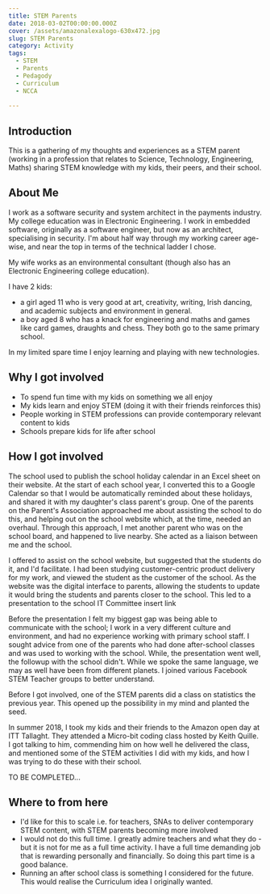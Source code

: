 ```yaml
---
title: STEM Parents 
date: 2018-03-02T00:00:00.000Z
cover: /assets/amazonalexalogo-630x472.jpg
slug: STEM Parents
category: Activity
tags:
  - STEM
  - Parents
  - Pedagody
  - Curriculum
  - NCCA
  
---
```


## Introduction
This is a gathering of my thoughts and experiences as a STEM parent (working in a profession that relates to Science, Technology, Engineering, Maths) sharing STEM knowledge with my kids, their peers, and their school.

## About Me
I work as a software security and system architect in the payments industry. My college education was in Electronic Engineering. I work in embedded software, originally as a software engineer, but now as an architect, specialising in security. I'm about half way through my working career age-wise, and near the top in terms of the technical ladder I chose.

My wife works as an environmental consultant (though also has an Electronic Engineering college education).

I have 2 kids: 
- a girl aged 11 who is very good at art, creativity, writing, Irish dancing, and academic subjects and environment in general.
- a boy aged 8 who has a knack for engineering and maths and games like card games, draughts and chess.
They both go to the same primary school.

In my limited spare time I enjoy learning and playing with new technologies.


## Why I got involved
- To spend fun time with my kids on something we all enjoy
- My kids learn and enjoy STEM (doing it with their friends reinforces this)
- People working in STEM professions can provide contemporary relevant content to kids 
- Schools prepare kids for life after school


## How I got involved
The school used to publish the school holiday calendar in an Excel sheet on their website. At the start of each school year, I converted this to a Google Calendar so that I would be automatically reminded about these holidays, and shared it with my daughter's class parent's group. One of the parents on the Parent's Association approached me about assisting the school to do this, and helping out on the school website which, at the time, needed an overhaul. Through this approach, I met another parent who was on the school board, and happened to live nearby. She acted as a liaison between me and the school.

I offered to assist on the school website, but suggested that the students do it, and I'd facilitate. I had been studying customer-centric product delivery for my work, and viewed the student as the customer of the school. As the website was the digital interface to parents, allowing the students to update it would bring the students and parents closer to the school. This led to a presentation to the school IT Committee insert link

Before the presentation I felt my biggest gap was being able to communicate with the school; I work in a very different culture and environment, and had no experience working with primary school staff. I sought advice from one of the parents who had done after-school classes and was used to working with the school. While, the presentation went well, the followup with the school didn't. While we spoke the same language, we may as well have been from different planets. I joined various Facebook STEM Teacher groups to better understand.

Before I got involved, one of the STEM parents did a class on statistics the previous year. This opened up the possibility in my mind and planted the seed.

In summer 2018, I took my kids and their friends to the Amazon open day at ITT Tallaght. They attended a Micro-bit coding class hosted by Keith Quille. I got talking to him, commending him on how well he delivered the class, and mentioned some of the STEM activities I did with my kids, and how I was trying to do these with their school. 

TO BE COMPLETED...





## Where to from here
- I'd like for this to scale i.e. for teachers, SNAs to deliver contemporary STEM content, with STEM parents becoming more involved
- I would not do this full time. I greatly admire teachers and what they do - but it is not for me as a full time activity. I have a full time demanding job that is rewarding personally and financially. So doing this part time is a good balance.
- Running an after school class is something I considered for the future. This would realise the Curriculum idea I originally wanted.










